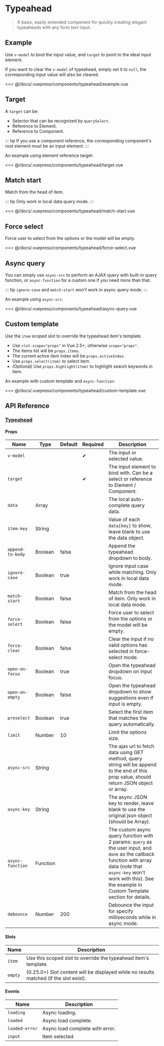 # Typeahead

> A basic, easily extended component for quickly creating elegant typeaheads with any form text input.

## Example

Use `v-model` to bind the input value, and `target` to point to the ideal input element.

If you want to clear the `v-model` of typeahead, simply set it to `null`, the corresponding input value will also be cleared.

<typeahead-example/>

<<< @/docs/.vuepress/components/typeahead/example.vue

## Target

A `target` can be:

* Selector that can be recognized by `querySelect`.
* Reference to Element.
* Reference to Component.

::: tip
If you use a component reference, the corresponding component's root element must be an input element.
:::

An example using element reference target:

<typeahead-target/>

<<< @/docs/.vuepress/components/typeahead/target.vue

## Match start

Match from the head of item.

::: tip
Only work in local data query mode.
:::

<typeahead-match-start/>

<<< @/docs/.vuepress/components/typeahead/match-start.vue

## Force select

Force user to select from the options or the model will be empty.

<typeahead-force-select/>

<<< @/docs/.vuepress/components/typeahead/force-select.vue

## Async query

You can simply use `async-src` to perform an AJAX query with built-in query function, or `async-function` for a custom one if you need more than that.

::: tip
`ignore-case` and `match-start` won't work in async query mode.
:::

An example using `async-src`:

<typeahead-async-query/>

<<< @/docs/.vuepress/components/typeahead/async-query.vue

## Custom template

Use the `item` scoped slot to override the typeahead item's template.

* Use `slot-scope="props"` in Vue 2.5+, otherwise `scope="props"`.
* The items list will be `props.items`.
* The current active item index will be `props.activeIndex`.
* Use `props.select(item)` to select item.
* (Optional) Use `props.highlight(item)` to highlight search keywords in item.

An example with custom template and `async-function`:

<typeahead-custom-template/>

<<< @/docs/.vuepress/components/typeahead/custom-template.vue

## API Reference

### [Typeahead](https://github.com/uiv-lib/uiv/blob/1.x/src/components/typeahead/Typeahead.vue)

#### Props

Name             | Type       | Default  | Required | Description
---------------- | ---------- | -------- | -------- | -----------------------
`v-model`        |            |          | &#10004; | The input or selected value.
`target`         |            |          | &#10004; | The input element to bind with. Can be a select or reference to Element / Component.
`data`           | Array      |          |          | The local auto-complete query data.
`item-key`       | String     |          |          | Value of each `data[key]` to show, leave blank to use the data object.
`append-to-body` | Boolean    | false    |          | Append the typeahead dropdown to body.
`ignore-case`    | Boolean    | true     |          | Ignore input case while matching. Only work in local data mode.
`match-start`    | Boolean    | false    |          | Match from the head of item. Only work in local data mode.
`force-select`   | Boolean    | false    |          | Force user to select from the options or the model will be empty.
`force-clear`    | Boolean    | false    |          | Clear the input if no valid options has selected in force-select mode.
`open-on-focus`  | Boolean    | true     |          | Open the typeahead dropdown on input focus.
`open-on-empty`  | Boolean    | false    |          | Open the typeahead dropdown to show suggestions even if input is empty.
`preselect`      | Boolean    | true     |          | Select the first item that matches the query automatically.
`limit`          | Number     | 10       |          | Limit the options size.
`async-src`      | String     |          |          | The ajax url to fetch data using GET method, query string will be append to the end of this prop value, should return JSON object or array.
`async-key`      | String     |          |          | The async JSON key to render, leave blank to use the original json object (should be Array).
`async-function` | Function   |          |          | The custom async query function with 2 params: `query` as the user input, and `done` as the callback function with array data (note that `async-key` won't work with this). See the example in Custom Template section for details.
`debounce`       | Number     | 200      |          | Debounce the input for specify milliseconds while in async mode.

#### Slots

Name      | Description
--------- | -----------------------
`item`    | Use this scoped slot to override the typeahead item's template.
`empty`   | (0.25.0+) Slot content will be displayed while no results matched (if the slot exist).

#### Events

Name           | Description
---------      | -----------------------
`loading`      | Async loading.
`loaded`       | Async load complete.
`loaded-error` | Async load complete with error.
`input`        | Item selected
